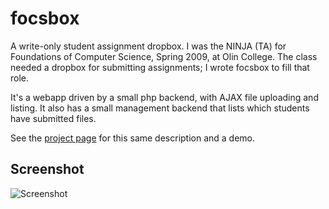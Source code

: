 focsbox
=======

A write-only student assignment dropbox. I was the NINJA (TA) for Foundations of Computer Science, Spring 2009, at Olin College. The class needed a dropbox for submitting assignments; I wrote focsbox to fill that role.

It's a webapp driven by a small php backend, with AJAX file uploading and listing. It also has a small management backend that lists which students have submitted files.

See the [project page](http://www.mrcaps.com/#proj/sel/Focsbox/) for this same description and a demo.


## Screenshot

![Screenshot](https://raw.github.com/mrcaps/focsbox/source/screenshot.png)